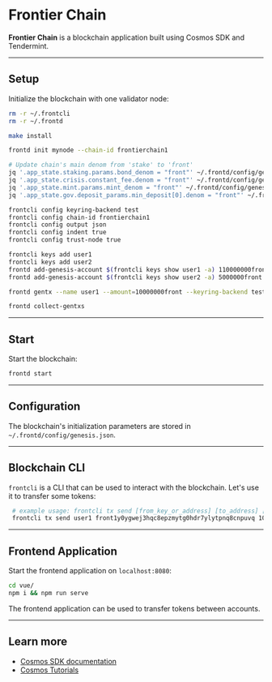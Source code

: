 # Frontier Chain

**Frontier Chain** is a blockchain application built using Cosmos SDK and Tendermint.

---

## Setup

Initialize the blockchain with one validator node:

```bash
rm -r ~/.frontcli
rm -r ~/.frontd

make install

frontd init mynode --chain-id frontierchain1

# Update chain's main denom from 'stake' to 'front'
jq '.app_state.staking.params.bond_denom = "front"' ~/.frontd/config/genesis.json|sponge ~/.frontd/config/genesis.json
jq '.app_state.crisis.constant_fee.denom = "front"' ~/.frontd/config/genesis.json|sponge ~/.frontd/config/genesis.json
jq '.app_state.mint.params.mint_denom = "front"' ~/.frontd/config/genesis.json|sponge ~/.frontd/config/genesis.json
jq '.app_state.gov.deposit_params.min_deposit[0].denom = "front"' ~/.frontd/config/genesis.json|sponge ~/.frontd/config/genesis.json

frontcli config keyring-backend test
frontcli config chain-id frontierchain1
frontcli config output json
frontcli config indent true
frontcli config trust-node true

frontcli keys add user1
frontcli keys add user2
frontd add-genesis-account $(frontcli keys show user1 -a) 110000000front
frontd add-genesis-account $(frontcli keys show user2 -a) 5000000front

frontd gentx --name user1 --amount=10000000front --keyring-backend test

frontd collect-gentxs
```

---

## Start

Start the blockchain:

```bash
frontd start
```

---

## Configuration

The blockchain's initialization parameters are stored in `~/.frontd/config/genesis.json`.

---

## Blockchain CLI

`frontcli` is a CLI that can be used to interact with the blockchain. Let's use it to transfer some tokens:

```bash
 # example usage: frontcli tx send [from_key_or_address] [to_address] [amount] [flags]
 frontcli tx send user1 front1y0ygwej3hqc8epzmytg0hdr7ylytpnq8cnpuvq 10front --from user1
```

---

## Frontend Application

Start the frontend application on `localhost:8080`:

```bash
cd vue/
npm i && npm run serve
```

The frontend application can be used to transfer tokens between accounts.

---

## Learn more

- [Cosmos SDK documentation](https://docs.cosmos.network)
- [Cosmos Tutorials](https://tutorials.cosmos.network)
